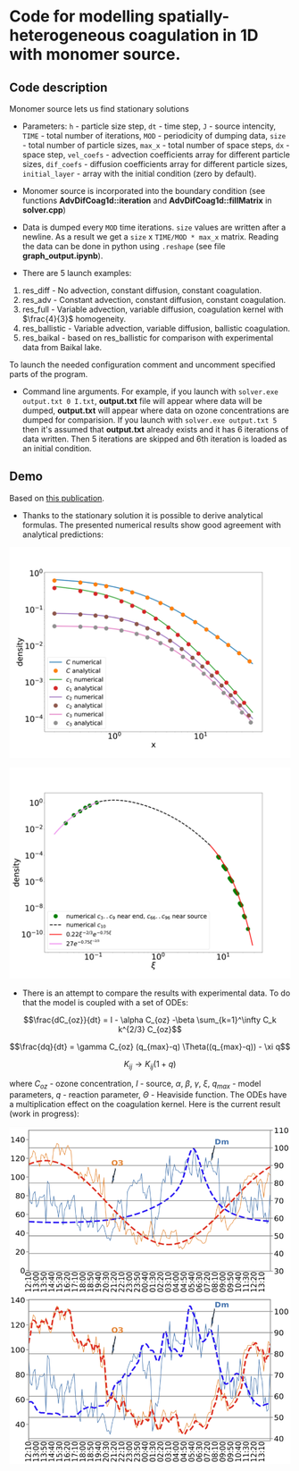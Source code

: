 # Code for modelling spatially-heterogeneous coagulation in 1D with monomer source.

## Code description

Monomer source lets us find stationary solutions

* Parameters:
`h` - particle size step, 
`dt` - time step, 
`J` - source intencity, 
`TIME` - total number of iterations, 
`MOD` - periodicity of dumping data,
`size` - total number of particle sizes, 
`max_x` - total number of space steps, 
`dx` - space step, 
`vel_coefs` - advection coefficients array for different particle sizes, 
`dif_coefs` - diffusion coefficients array for different particle sizes, 
`initial_layer` - array with the initial condition (zero by default).

* Monomer source is incorporated into the boundary condition (see functions **AdvDifCoag1d::iteration** and **AdvDifCoag1d::fillMatrix** in __solver.cpp__)

* Data is dumped every `MOD` time iterations. `size` values are written after a newline. As a result we get a `size` x `TIME/MOD * max_x` matrix. Reading the data can be done in python using `.reshape` (see file __graph_output.ipynb__).

* There are 5 launch examples:
1. res_diff - No advection, constant diffusion, constant coagulation.
2. res_adv - Constant advection, constant diffusion, constant coagulation.
3. res_full - Variable advection, variable diffusion, coagulation kernel with $\frac{4}{3}$ homogeneity.
4. res_ballistic - Variable advection, variable diffusion, ballistic coagulation.
5. res_baikal - based on res_ballistic for comparison with experimental data from Baikal lake.

To launch the needed configuration comment and uncomment specified parts of the program.

* Command line arguments. For example, if you launch with `solver.exe output.txt 0 I.txt`, __output.txt__ file will appear where data will be dumped, __output.txt__ will appear where data on ozone concentrations are dumped for comparision. If you launch with `solver.exe output.txt 5` then it's assumed that __output.txt__ already exists and it has 6 iterations of data written. Then 5 iterations are skipped and 6th iteration is loaded as an initial condition.

## Demo

Based on [this publication](https://iopscience.iop.org/article/10.1088/1751-8121/ac711a/meta).

* Thanks to the stationary solution it is possible to derive analytical formulas. The presented numerical results show good agreement with analytical predictions:

![Fig1.jpg](/Fig1.jpg)

![Fig4.jpg](/Fig4.jpg)

* There is an attempt to compare the results with experimental data. To do that the model is coupled with a set of ODEs:

$$\frac{dC_{oz}}{dt} = I - \alpha C_{oz} -\beta \sum_{k=1}^\infty C_k k^{2/3} C_{oz}$$

$$\frac{dq}{dt} = \gamma C_{oz} (q_{max}-q) \Theta((q_{max}-q)) - \xi q$$

$$K_{ij} \rightarrow K_{ij}(1+q)$$

where $C_{oz}$ - ozone concentration, $I$ - source, $\alpha$, $\beta$, $\gamma$,  $\xi$, $q_{max}$ - model parameters, $q$ - reaction parameter, $\Theta$ - Heaviside function. The ODEs have a multiplication effect on the coagulation kernel. Here is the current result (work in progress):

![Fig5.png](/Fig5.png)


